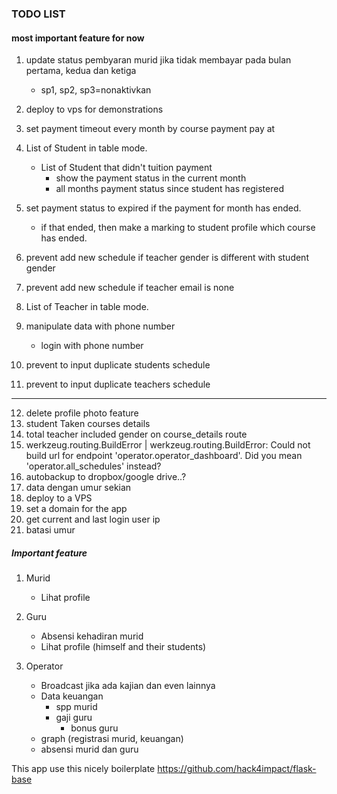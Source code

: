 ### TODO LIST

#### most important feature for now
1. update status pembyaran murid jika tidak membayar pada bulan pertama, kedua dan ketiga
    - sp1, sp2, sp3=nonaktivkan
2. deploy to vps for demonstrations
3. set payment timeout every month by course payment pay at

4. List of Student in table mode.
    - List of Student that didn't tuition payment
        - show the payment status in the current month
        - all months payment status since student has registered
5. set payment status to expired if the payment for month has ended. 
    - if that ended, then make a marking to student profile which course has ended.
6. prevent add new schedule if teacher gender is different with student gender
7. prevent add new schedule if teacher email is none
8. List of Teacher in table mode.
9. manipulate data with phone number
    - login with phone number
10. prevent to input duplicate students schedule
11. prevent to input duplicate teachers schedule
----------------------------------------------------------------------------------
12. delete profile photo feature
13. student Taken courses details
14. total teacher included gender on course_details route
15. werkzeug.routing.BuildError | werkzeug.routing.BuildError: Could not build url for endpoint 'operator.operator_dashboard'. Did you mean 'operator.all_schedules' instead?
16. autobackup to dropbox/google drive..?
17. data dengan umur sekian
18. deploy to a VPS
19. set a domain for the app
20. get current and last login user ip
21. batasi umur

##### Important feature
1. Murid
    - Lihat profile
    
2. Guru
    - Absensi kehadiran murid
    - Lihat profile (himself and their students)
    
3. Operator
    - Broadcast jika ada kajian dan even lainnya
    - Data keuangan
        - spp murid    
        - gaji guru
            - bonus guru
    - graph (registrasi murid, keuangan)
    - absensi murid dan guru


This app use this nicely boilerplate
https://github.com/hack4impact/flask-base

